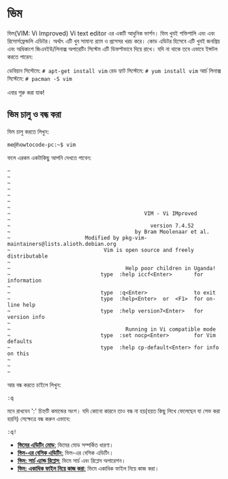 # ভিম

ভিম\(VIM: Vi Improved\) Vi text editor এর একটি আধুনিক ভার্শন। ভিম খুবই শক্তিশালি এবং এবং রিসোর্সফ্রেন্ডলি এডিটর। অর্থাৎ এটি খুব সামান্য র‍্যাম ও প্রসেসর খরচ করে। কোড এডিটর হিসেবে এটি খুবই জনপ্রিয় এবং অধিকাংশ জিএনইউ/লিনাক্স অপারেটিং সিস্টেম এটি ডিফল্টভাবে দিয়ে রাখে। যদি না থাকে তবে এভাবে ইন্সটল করতে পারেন:

ডেবিয়ান সিস্টেমে: `# apt-get install vim` রেড হ্যাট সিস্টেমে: `# yum install vim` আর্চ লিনাক্স সিস্টেমে: `# pacman -S vim`

এবার শুরু করা যাক!

## ভিম চালু ও বন্ধ করা

ভিম চালু করতে লিখুন:

```text
me@howtocode-pc:~$ vim
```

ফলে এরকম একটাকিছু আপনি দেখতে পাবেন:

```text
~                                                                                                         
~                                                                                                         
~                                                                                                         
~                                                                                                         
~                                                                                                         
~                                                                                                         
~                                                                                                         
~                                           VIM - Vi IMproved                                             
~                                                                                                         
~                                             version 7.4.52                                              
~                                        by Bram Moolenaar et al.                                         
~                        Modified by pkg-vim-maintainers@lists.alioth.debian.org                          
~                              Vim is open source and freely distributable                                
~                                                                                                         
~                                     Help poor children in Uganda!                                       
~                             type  :help iccf<Enter>       for information                               
~                                                                                                         
~                             type  :q<Enter>               to exit                                       
~                             type  :help<Enter>  or  <F1>  for on-line help                              
~                             type  :help version7<Enter>   for version info                              
~                                                                                                         
~                                     Running in Vi compatible mode                                       
~                             type  :set nocp<Enter>        for Vim defaults                              
~                             type  :help cp-default<Enter> for info on this                              
~                                                                                                         
~                                                                                                         
~
```

আর বন্ধ করতে চাইলে লিখুন:

```text
:q
```

মনে রাখবেন ':' চিহ্নটি কমান্ডের অংশ। যদি কোনো কারনে তাও বন্ধ না হয়\(হয়ত কিছু লিখে ফেলেছেন যা সেভ করা হয়নি\) সেক্ষেত্রে বন্ধ করুন এভাবে:

```text
:q!
```

* [**ভিমের এডিটিং মোড**:](3.2.2.1.vim-editing-mode.md) ভিমের মোড সম্পর্কিত ধারণা।
* [**ভিম-এর বেসিক এডিটিং**:](3.2.2.2.vim-basic-editing.md) ভিম-এর বেসিক এডিটিং।
* [**ভিম: সার্চ এ্যান্ড রিপ্লেস**:](3.2.2.3.vim-search-and-replace.md) ভিমে সার্চ এবং রিপ্লেস অপারেশন।
* [**ভিম: একাধিক ফাইল নিয়ে কাজ করা**:](3.2.2.4.vim-editing-multiple-files.md) ভিমে একাধিক ফাইল নিয়ে কাজ করা।


